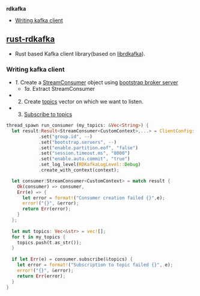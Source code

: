 **rdkafka**
- [Writing kafka client](#kc)

## [rust-rdkafka](https://docs.rs/rdkafka/0.8.1/rdkafka/index.html)
- Rust based Kafka client library(based on [librdkafka](/System-Design/Concepts/MOM_ESB/Apache_Kafka#lrdk)).

<a name=kc></a>
### Writing kafka client
- _1._ Create a [StreamConsumer](/System-Design/Concepts/MOM_ESB/Apache_Kafka#st) object using [bootstrap broker server](/System-Design/Concepts/MOM_ESB/Apache_Kafka#br)
  - _1a._ Extract StreamConsumer
- 2. Create [topics](/System-Design/Concepts/MOM_ESB/Apache_Kafka/README.md#tp) vector on which we want to listen.
- 3. [Subscribe to topics]()
```rs
thread_spawn run_consumer (my_topics: &Vec<String>) {
  let result:Result<StreamConsumer<CustomContext>,...> = ClientConfig::new()                  //1
            .set("group.id", --)
            .set("bootstrap.servers", --)
            .set("enable.partition.eof", "false")
            .set("session.timeout.ms", "8000")
            .set("enable.auto.commit", "true")
            .set_log_level(RDKafkaLogLevel::Debug)
            .create_with_context(context);

  let consumer:StreamConsumer<CustomContext> = match result {                   //1a
    Ok(consumer) => consumer,
    Err(e) => {
      let error = format!("Consumer creation failed {}",e);
      error!("{}", &error);
      return Err(error);
    }
  };
  
  let mut topics: Vec<&str> = vec![];
  for t in my_topics {                                                         //2
    topics.push(t.as_str());
  }
  
  if let Err(e) = consumer.subscribe(&topics) {                                 //3
    let error = format!("Subscription to topic failed {}", e);
    error!("{}", &error);
    return Err(error);
  }
}
```
